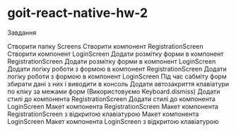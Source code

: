 # goit-react-native-hw-2
Завдання​

Створити папку Screens
Створити компонент RegistrationScreen
Створити компонент LoginScreen
Додати розмітку форми в компонент RegistrationScreen
Додати розмітку форми в компонент LoginScreen
Додати логіку роботи з формою в компонент RegistrationScreen
Додати логіку роботи з формою в компонент LoginScreen
Під час сабміту форм збирати дані з них і виводити в консоль
Додати автозакриття клавіатури по кліку за межами форм (Використовуємо Keyboard.dismiss)
Додати стилі до компонента RegistrationScreen
Додати стилі до компонента LoginScreen
Макет компонента RegistrationScreen
Макет компонента RegistrationScreen з відкритою клавіатурою
Макет компонента LoginScreen
Макет компонента LoginScreen з відкритою клавіатурою
